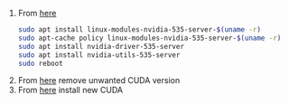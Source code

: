 1. From [here](https://ubuntu.com/server/docs/nvidia-drivers-installation)
   ```bash
   sudo apt install linux-modules-nvidia-535-server-$(uname -r)
   sudo apt-cache policy linux-modules-nvidia-535-server-$(uname -r)
   sudo apt install nvidia-driver-535-server
   sudo apt install nvidia-utils-535-server
   sudo reboot
   ```
2. From [here](https://docs.nvidia.com/cuda/cuda-installation-guide-linux/index.html#removing-cuda-toolkit-and-driver)
   remove unwanted CUDA version
3. From [here](https://developer.nvidia.com/cuda-11-8-0-download-archive?target_os=Linux&target_arch=x86_64&Distribution=Ubuntu&target_version=22.04&target_type=runfile_local)
   install new CUDA
